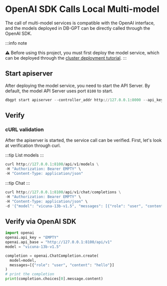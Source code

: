 # OpenAI SDK Calls Local Multi-model
The call of multi-model services is compatible with the OpenAI interface, and the models deployed in DB-GPT can be directly called through the OpenAI SDK. 

:::info note

⚠️ Before using this project, you must first deploy the model service, which can be deployed through the [cluster deployment tutorial](/docs/installation/model_service/cluster).
:::


## Start apiserver

After deploying the model service, you need to start the API Server. By default, the model API Server uses port `8100` to start.
```python
dbgpt start apiserver --controller_addr http://127.0.0.1:8000 --api_keys EMPTY

```


## Verify

### cURL validation
After the apiserver is started, the service call can be verified. First, let's look at verification through curl.


:::tip
List models
:::
```python
curl http://127.0.0.1:8100/api/v1/models \
-H "Authorization: Bearer EMPTY" \
-H "Content-Type: application/json"
```

:::tip
Chat
:::
```python
curl http://127.0.0.1:8100/api/v1/chat/completions \
-H "Authorization: Bearer EMPTY" \
-H "Content-Type: application/json" \
-d '{"model": "vicuna-13b-v1.5", "messages": [{"role": "user", "content": "hello"}]}'
```


## Verify via OpenAI SDK

```python
import openai
openai.api_key = "EMPTY"
openai.api_base = "http://127.0.0.1:8100/api/v1"
model = "vicuna-13b-v1.5"

completion = openai.ChatCompletion.create(
  model=model,
  messages=[{"role": "user", "content": "hello"}]
)
# print the completion
print(completion.choices[0].message.content)
```

